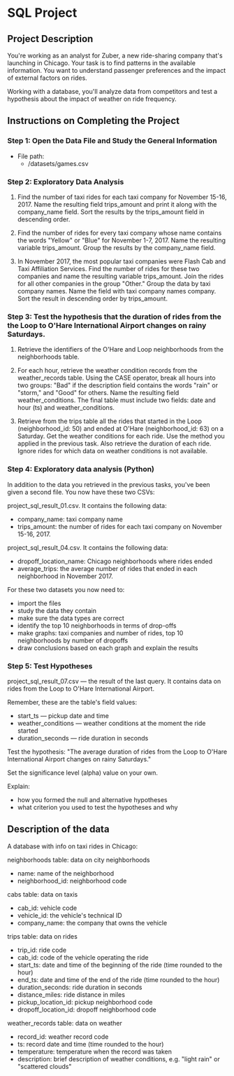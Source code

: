 # SQL Project

## Project Description

You're working as an analyst for Zuber, a new ride-sharing company that's launching in Chicago. Your task is to find patterns in the available information. You want to understand passenger preferences and the impact of external factors on rides.

Working with a database, you'll analyze data from competitors and test a hypothesis about the impact of weather on ride frequency.

## Instructions on Completing the Project

### Step 1: Open the Data File and Study the General Information
- File path: 
  - /datasets/games.csv

### Step 2: Exploratory Data Analysis
1) Find the number of taxi rides for each taxi company for November 15-16, 2017. Name the resulting field trips_amount and print it along with the company_name field. Sort the results by the trips_amount field in descending order.

2) Find the number of rides for every taxi company whose name contains the words "Yellow" or "Blue" for November 1-7, 2017. Name the resulting variable trips_amount. Group the results by the company_name field.

3) In November 2017, the most popular taxi companies were Flash Cab and Taxi Affiliation Services. Find the number of rides for these two companies and name the resulting variable trips_amount. Join the rides for all other companies in the group "Other." Group the data by taxi company names. Name the field with taxi company names company. Sort the result in descending order by trips_amount.

### Step 3: Test the hypothesis that the duration of rides from the the Loop to O'Hare International Airport changes on rainy Saturdays.
1) Retrieve the identifiers of the O'Hare and Loop neighborhoods from the neighborhoods table.

2) For each hour, retrieve the weather condition records from the weather_records table. Using the CASE operator, break all hours into two groups: "Bad" if the description field contains the words "rain" or "storm," and "Good" for others. Name the resulting field weather_conditions. The final table must include two fields: date and hour (ts) and weather_conditions.

3) Retrieve from the trips table all the rides that started in the Loop (neighborhood_id: 50) and ended at O'Hare (neighborhood_id: 63) on a Saturday. Get the weather conditions for each ride. Use the method you applied in the previous task. Also retrieve the duration of each ride. Ignore rides for which data on weather conditions is not available.

### Step 4: Exploratory data analysis (Python)
In addition to the data you retrieved in the previous tasks, you've been given a second file. You now have these two CSVs: 

project_sql_result_01.csv. It contains the following data:
- company_name: taxi company name
- trips_amount: the number of rides for each taxi company on November 15-16, 2017.

project_sql_result_04.csv. It contains the following data:
- dropoff_location_name: Chicago neighborhoods where rides ended
- average_trips: the average number of rides that ended in each neighborhood in November 2017.

For these two datasets you now need to:
- import the files
- study the data they contain
- make sure the data types are correct
- identify the top 10 neighborhoods in terms of drop-offs
- make graphs: taxi companies and number of rides, top 10 neighborhoods by number of dropoffs
- draw conclusions based on each graph and explain the results

### Step 5: Test Hypotheses
project_sql_result_07.csv — the result of the last query. It contains data on rides from the Loop to O'Hare International Airport. 

Remember, these are the table's field values:
- start_ts — pickup date and time
- weather_conditions — weather conditions at the moment the ride started
- duration_seconds — ride duration in seconds

Test the hypothesis:
"The average duration of rides from the Loop to O'Hare International Airport changes on rainy Saturdays." 

Set the significance level (alpha) value on your own.

Explain:
- how you formed the null and alternative hypotheses
- what criterion you used to test the hypotheses and why

## Description of the data
A database with info on taxi rides in Chicago:

neighborhoods table: data on city neighborhoods
- name: name of the neighborhood
- neighborhood_id: neighborhood code

cabs table: data on taxis
- cab_id: vehicle code
- vehicle_id: the vehicle's technical ID
- company_name: the company that owns the vehicle

trips table: data on rides
- trip_id: ride code
- cab_id: code of the vehicle operating the ride
- start_ts: date and time of the beginning of the ride (time rounded to the hour)
- end_ts: date and time of the end of the ride (time rounded to the hour)
- duration_seconds: ride duration in seconds
- distance_miles: ride distance in miles
- pickup_location_id: pickup neighborhood code
- dropoff_location_id: dropoff neighborhood code

weather_records table: data on weather
- record_id: weather record code
- ts: record date and time (time rounded to the hour)
- temperature: temperature when the record was taken
- description: brief description of weather conditions, e.g. "light rain" or "scattered clouds"
